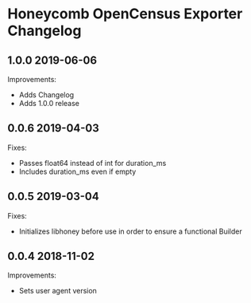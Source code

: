 # Honeycomb OpenCensus Exporter Changelog

## 1.0.0 2019-06-06

Improvements:
- Adds Changelog
- Adds 1.0.0 release

## 0.0.6 2019-04-03

Fixes:
- Passes float64 instead of int for duration_ms
- Includes duration_ms even if empty

## 0.0.5 2019-03-04

Fixes:
- Initializes libhoney before use in order to ensure a functional Builder

## 0.0.4 2018-11-02

Improvements:
- Sets user agent version